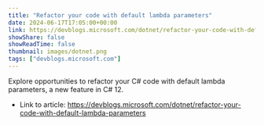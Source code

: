 ```yaml
---
title: "Refactor your code with default lambda parameters"
date: 2024-06-17T17:05:00+00:00
link: https://devblogs.microsoft.com/dotnet/refactor-your-code-with-default-lambda-parameters
showShare: false
showReadTime: false
thumbnail: images/dotnet.png
tags: ["devblogs.microsoft.com"]
---
```

Explore opportunities to refactor your C# code with default lambda parameters, a new feature in C# 12.

- Link to article: https://devblogs.microsoft.com/dotnet/refactor-your-code-with-default-lambda-parameters